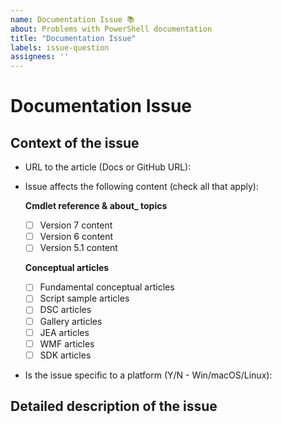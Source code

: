 ```yaml
---
name: Documentation Issue 📚
about: Problems with PowerShell documentation
title: "Documentation Issue"
labels: issue-question
assignees: ''
---
```

<!--
Use this template to report issues with documentation. This can include typos, technical and factual
errors, grammar, spelling, formatting, presentation, etc.
Be sure to change the issue title. Titles should be brief and meaningful.
-->
# Documentation Issue
<!-- Enter brief description here -->


## Context of the issue

- URL to the article (Docs or GitHub URL):
- Issue affects the following content (check all that apply):
  
  **Cmdlet reference & about_ topics**
  - [ ] Version 7 content
  - [ ] Version 6 content
  - [ ] Version 5.1 content

  **Conceptual articles**
  - [ ] Fundamental conceptual articles
  - [ ] Script sample articles
  - [ ] DSC articles
  - [ ] Gallery articles
  - [ ] JEA articles
  - [ ] WMF articles
  - [ ] SDK articles
- Is the issue specific to a platform (Y/N - Win/macOS/Linux):

## Detailed description of the issue
<!--
Enter your problem description below. Use markdown code fences for example code and output.
-->

